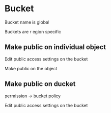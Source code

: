 # Bucket
Bucket name is global

Buckets are r egion specific




## Make public on individual object
Edit public access settings on the bucket

Make public on the object
## Make public on ducket
permission -> bucket policy

Edit public access settings on the bucket










